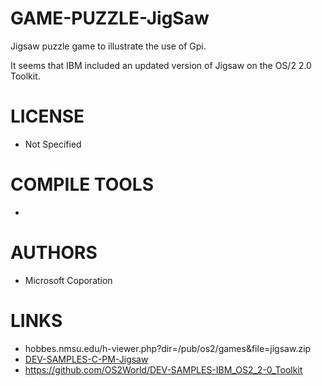 # GAME-PUZZLE-JigSaw
Jigsaw puzzle game to illustrate the use of Gpi.

It seems that IBM included an updated version of Jigsaw on the OS/2 2.0 Toolkit.

LICENSE
===============
* Not Specified

COMPILE TOOLS
===============
* 
 
AUTHORS
===============
* Microsoft Coporation

LINKS
===============
* hobbes.nmsu.edu/h-viewer.php?dir=/pub/os2/games&file=jigsaw.zip
* [DEV-SAMPLES-C-PM-Jigsaw](https://github.com/os2World/DEV-SAMPLES-C-PM-Jigsaw)
* https://github.com/OS2World/DEV-SAMPLES-IBM_OS2_2-0_Toolkit
